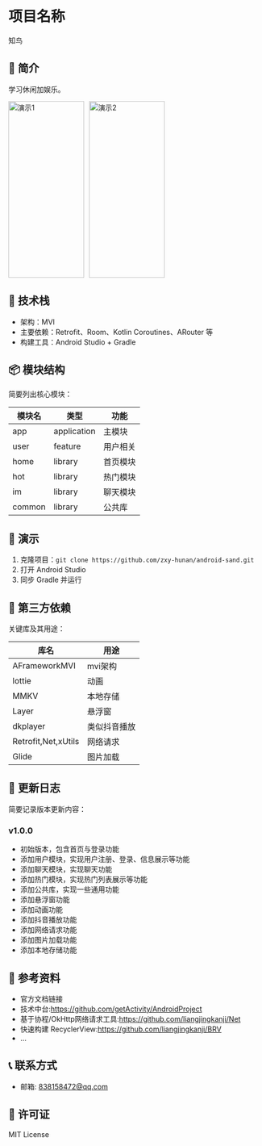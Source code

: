 # 项目名称
知鸟

## 📌 简介
学习休闲加娱乐。

[//]: # (![演示]&#40;doc/images/zn1.gif&#41;)
<div style="display:flex; gap: 10px;">
  <img src="doc/images/zn1.gif" width="150" height="350" alt="演示1" />
  <img src="doc/images/zn2.gif" width="150" height="350" alt="演示2" />
</div>

## 🧩 技术栈
- 架构：MVI
- 主要依赖：Retrofit、Room、Kotlin Coroutines、ARouter 等
- 构建工具：Android Studio + Gradle

## 📦 模块结构
简要列出核心模块：

| 模块名 | 类型 | 功能   |
|--------|------|------|
| app | application | 主模块  |
| user | feature | 用户相关 |
| home | library | 首页模块 |
| hot | library | 热门模块 |
| im | library | 聊天模块 |
| common | library | 公共库  |

## 🚀 演示
1. 克隆项目：`git clone https://github.com/zxy-hunan/android-sand.git`
2. 打开 Android Studio
3. 同步 Gradle 并运行

## 📎 第三方依赖
关键库及其用途：

| 库名                  | 用途     |
|---------------------|--------|
| AFrameworkMVI       | mvi架构  |
| lottie              | 动画     |
| MMKV                | 本地存储   |
| Layer               | 悬浮窗    |
| dkplayer            | 类似抖音播放 |
| Retrofit,Net,xUtils | 网络请求   |
| Glide               | 图片加载   |

## 📜 更新日志
简要记录版本更新内容：

### v1.0.0
- 初始版本，包含首页与登录功能
- 添加用户模块，实现用户注册、登录、信息展示等功能
- 添加聊天模块，实现聊天功能
- 添加热门模块，实现热门列表展示等功能
- 添加公共库，实现一些通用功能
- 添加悬浮窗功能
- 添加动画功能
- 添加抖音播放功能
- 添加网络请求功能
- 添加图片加载功能
- 添加本地存储功能

## 📎 参考资料
- 官方文档链接
- 技术中台:https://github.com/getActivity/AndroidProject
- 基于协程/OkHttp网络请求工具:https://github.com/liangjingkanji/Net
- 快速构建 RecyclerView:https://github.com/liangjingkanji/BRV
- ...

## 📞 联系方式
- 邮箱: 838158472@qq.com

## 🔐 许可证
MIT License
